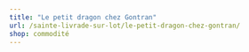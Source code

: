 ```yaml
---
title: "Le petit dragon chez Gontran"
url: /sainte-livrade-sur-lot/le-petit-dragon-chez-gontran/
shop: commodité
---
```

